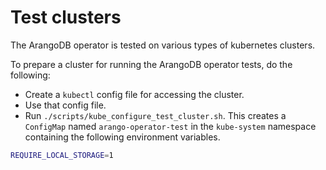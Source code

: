# Test clusters

The ArangoDB operator is tested on various types of kubernetes clusters.

To prepare a cluster for running the ArangoDB operator tests,
do the following:

- Create a `kubectl` config file for accessing the cluster.
- Use that config file.
- Run `./scripts/kube_configure_test_cluster.sh`. This creates a `ConfigMap`
  named `arango-operator-test` in the `kube-system` namespace containing the
  following environment variables.

```bash
REQUIRE_LOCAL_STORAGE=1
```
